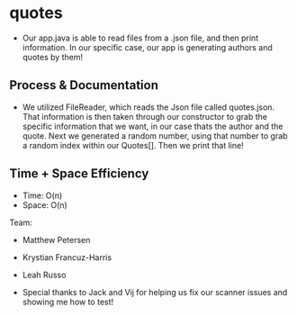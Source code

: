 # quotes
- Our app.java is able to read files from a .json file, and then print information. In our specific case, our app is generating authors and quotes by them!

## Process & Documentation
- We utilized FileReader, which reads the Json file called quotes.json. That information is then taken through our constructor to grab the specific information that we want, in our case thats the author and the quote. Next we generated a random number, using that number to grab a random index within our Quotes[]. Then we print that line!

## Time + Space Efficiency
- Time: O(n)
- Space: O(n)





Team:
- Matthew Petersen
- Krystian Francuz-Harris
- Leah Russo

- Special thanks to Jack and Vij for helping us fix our scanner issues and showing me how to test! 